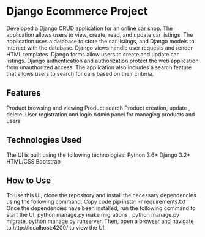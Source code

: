 # Django Ecommerce Project

Developed a Django CRUD application for an online car shop. The application allows users to view, create, read, and update car listings.
The application uses a database to store the car listings, and Django models to interact with the database. Django views handle user 
requests and render HTML templates. Django forms allow users to create and update car listings. Django authentication and authorization 
protect the web application from unauthorized access. The application also includes a search feature that allows users to search for cars based on their criteria.
## Features
Product browsing and viewing
Product search
Product creation, update , delete.
User registration and login
Admin panel for managing products and users
## Technologies Used
The UI is built using the following technologies:
Python 3.6+
Django 3.2+
HTML/CSS
Bootstrap

## How to Use
To use this UI, clone the repository and install the necessary dependencies using the following command:
Copy code
pip install -r requirements.txt
Once the dependencies have been installed, run the following command to start the UI:
python manage.py make migrations , python manage.py migrate, python manage.py runserver.
Then, open a browser and navigate to http://localhost:4200/ to view the UI.
